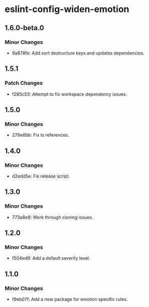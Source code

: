 # eslint-config-widen-emotion

## 1.6.0-beta.0

### Minor Changes

- 9a878fe: Add sort destructure keys and updates dependencies.

## 1.5.1

### Patch Changes

- f285c53: Attempt to fix workspace dependency issues.

## 1.5.0

### Minor Changes

- 279e6bb: Fix ts references.

## 1.4.0

### Minor Changes

- d2edd5e: Fix release script.

## 1.3.0

### Minor Changes

- 773a8e8: Work through cloning issues.

## 1.2.0

### Minor Changes

- f504ed8: Add a default severity level.

## 1.1.0

### Minor Changes

- f9eb07f: Add a new package for emotion specific rules.
